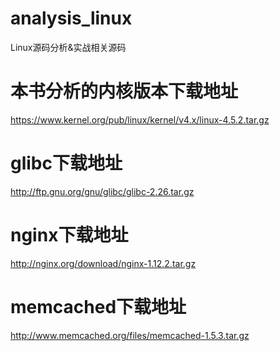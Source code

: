# analysis_linux
Linux源码分析&amp;实战相关源码

# 本书分析的内核版本下载地址

https://www.kernel.org/pub/linux/kernel/v4.x/linux-4.5.2.tar.gz

# glibc下载地址

http://ftp.gnu.org/gnu/glibc/glibc-2.26.tar.gz

# nginx下载地址

http://nginx.org/download/nginx-1.12.2.tar.gz

# memcached下载地址

http://www.memcached.org/files/memcached-1.5.3.tar.gz


